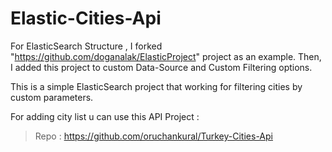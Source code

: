 # Elastic-Cities-Api

For ElasticSearch Structure , I forked "https://github.com/doganalak/ElasticProject"  project as an example. Then, I added this project to custom Data-Source and Custom Filtering options.

This is a simple ElasticSearch project that working for filtering cities by custom parameters.

For adding city list u can use this API Project : 
  > Repo : https://github.com/oruchankural/Turkey-Cities-Api 
 
